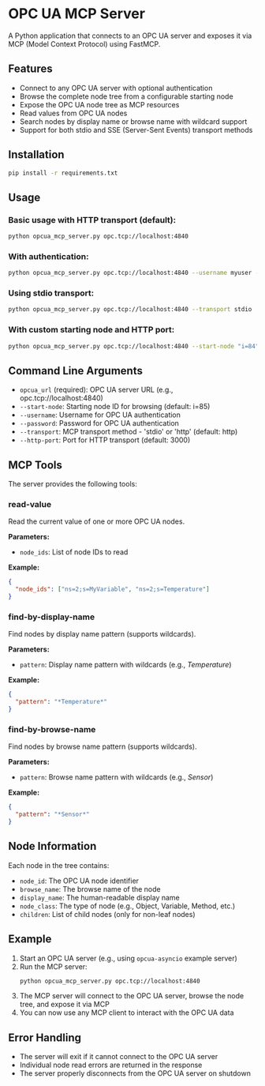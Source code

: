 # OPC UA MCP Server

A Python application that connects to an OPC UA server and exposes it via MCP (Model Context Protocol) using FastMCP.

## Features

- Connect to any OPC UA server with optional authentication
- Browse the complete node tree from a configurable starting node
- Expose the OPC UA node tree as MCP resources
- Read values from OPC UA nodes
- Search nodes by display name or browse name with wildcard support
- Support for both stdio and SSE (Server-Sent Events) transport methods

## Installation

```bash
pip install -r requirements.txt
```

## Usage

### Basic usage with HTTP transport (default):

```bash
python opcua_mcp_server.py opc.tcp://localhost:4840
```

### With authentication:

```bash
python opcua_mcp_server.py opc.tcp://localhost:4840 --username myuser --password mypass
```

### Using stdio transport:

```bash
python opcua_mcp_server.py opc.tcp://localhost:4840 --transport stdio
```

### With custom starting node and HTTP port:

```bash
python opcua_mcp_server.py opc.tcp://localhost:4840 --start-node "i=84" --http-port 8080
```

## Command Line Arguments

- `opcua_url` (required): OPC UA server URL (e.g., opc.tcp://localhost:4840)
- `--start-node`: Starting node ID for browsing (default: i=85)
- `--username`: Username for OPC UA authentication
- `--password`: Password for OPC UA authentication
- `--transport`: MCP transport method - 'stdio' or 'http' (default: http)
- `--http-port`: Port for HTTP transport (default: 3000)

## MCP Tools

The server provides the following tools:

### read-value
Read the current value of one or more OPC UA nodes.

**Parameters:**
- `node_ids`: List of node IDs to read

**Example:**
```json
{
  "node_ids": ["ns=2;s=MyVariable", "ns=2;s=Temperature"]
}
```

### find-by-display-name
Find nodes by display name pattern (supports wildcards).

**Parameters:**
- `pattern`: Display name pattern with wildcards (e.g., *Temperature*)

**Example:**
```json
{
  "pattern": "*Temperature*"
}
```

### find-by-browse-name
Find nodes by browse name pattern (supports wildcards).

**Parameters:**
- `pattern`: Browse name pattern with wildcards (e.g., *Sensor*)

**Example:**
```json
{
  "pattern": "*Sensor*"
}
```

## Node Information

Each node in the tree contains:
- `node_id`: The OPC UA node identifier
- `browse_name`: The browse name of the node
- `display_name`: The human-readable display name
- `node_class`: The type of node (e.g., Object, Variable, Method, etc.)
- `children`: List of child nodes (only for non-leaf nodes)

## Example

1. Start an OPC UA server (e.g., using `opcua-asyncio` example server)
2. Run the MCP server:
   ```bash
   python opcua_mcp_server.py opc.tcp://localhost:4840
   ```
3. The MCP server will connect to the OPC UA server, browse the node tree, and expose it via MCP
4. You can now use any MCP client to interact with the OPC UA data

## Error Handling

- The server will exit if it cannot connect to the OPC UA server
- Individual node read errors are returned in the response
- The server properly disconnects from the OPC UA server on shutdown